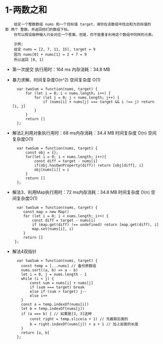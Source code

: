 
# 1-两数之和 #

        给定一个整数数组 nums 和一个目标值 target，请你在该数组中找出和为目标值的那 两个 整数，并返回他们的数组下标。
        你可以假设每种输入只会对应一个答案。但是，你不能重复利用这个数组中同样的元素。

        示例:
        给定 nums = [2, 7, 11, 15], target = 9
        因为 nums[0] + nums[1] = 2 + 7 = 9
        所以返回 [0, 1]
    
- 第一次提交 执行用时：164 ms 内存消耗：34.8 MB
- 暴力求解、时间复杂度O(n^2) 空间复杂度 O(1)

        var twoSum = function(nums, target) {
            for (let i = 0; i < nums.length; i++) {
                for (let j = 0; j < nums.length; j++) {
                    if (nums[i] + nums[j] === target && i !== j) return [i, j]
                }
            }
            return []
        };
        
- 解法2,利用对象执行用时：68 ms内存消耗：34.4 MB 时间复杂度 O(n) 空间复杂度O(1)

        var twoSum = function(nums, target) {
            const obj = {};
            for(let i = 0; i < nums.length; i++){
                const diff = target - nums[i]
                if(obj.hasOwnProperty(diff)) return [obj[diff], i]
                obj[nums[i]] = i
            }
            return []
        };
        
 - 解法3、利用Map执行用时：72 ms内存消耗：34.8 MB 时间复杂度 O(n) 空间复杂度O(1)
 
         var twoSum = function(nums, target) {
            const map = new Map()
            for (let i = 0; i < nums.length; i++) {
                const diff = target - nums[i]
                if (map.get(diff) !== undefined) return [map.get(diff), i]
                map.set(nums[i], i)
            }
            return []
        };
        
  - 解法4双指针

          var twoSum = function(nums, target) {
            const temp = [...nums] // 备份原数组
            nums.sort((a, b) => a - b)
            let i = 0, j = nums.length - 1
            while (i < j) {
                const sum = nums[i] + nums[j]
                if (sum === target) break
                else if (sum > target) j--
                else i++
            }
            const a = temp.indexOf(nums[i])
            let b = temp.indexOf(nums[j])
            if (a === b) { // 如果是[3, 3]这种
                const right = temp.slice(a + 1) // 先截取后面的
                b = right.indexOf(nums[j]) + a + 1 // 加上前面的长度
            }
            return [a, b]
          };
